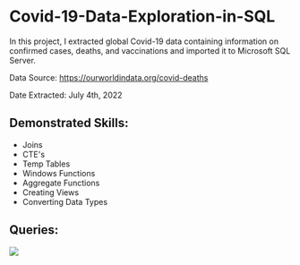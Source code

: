 # Covid-19-Data-Exploration-in-SQL
In this project, I extracted global Covid-19 data containing information on confirmed cases, deaths, and vaccinations and imported it to Microsoft SQL Server. 

Data Source:  https://ourworldindata.org/covid-deaths

Date Extracted: July 4th, 2022

## Demonstrated Skills: 
* Joins
* CTE's
* Temp Tables
* Windows Functions
* Aggregate Functions
* Creating Views
* Converting Data Types

## Queries:

![](Images/Covid-19.sql%20-%20DESKTOP-SAV9GI5.master%20(DESKTOP-SAV9GI5_austi%20(63))_%20-%20Microsoft%20SQL%20Server%20Management%20Studio%201_15_2022%201_06_13%20PM.png)
